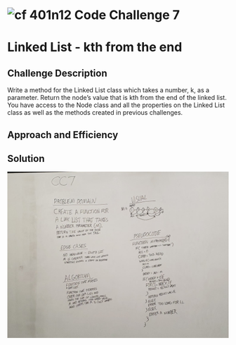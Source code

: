 ![cf](http://i.imgur.com/7v5ASc8.png) 401n12 Code Challenge 7
===
# Linked List - kth from the end

## Challenge Description
Write a method for the Linked List class which takes a number, k, as a parameter. Return the node’s value that is kth from the end of the linked list. You have access to the Node class and all the properties on the Linked List class as well as the methods created in previous challenges.

## Approach and Efficiency


## Solution
![Whiteboard image](assets/CC7%20Whiteboard.jpg)